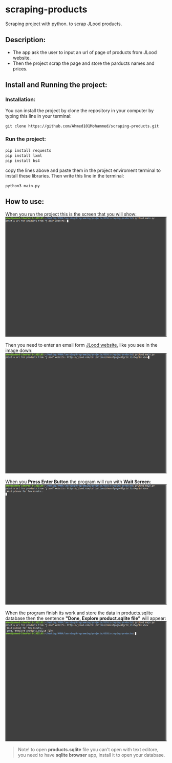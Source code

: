 # scraping-products
Scraping project with python. to scrap JLood products.

## Description:
- The app ask the user to input an url of page of products from JLood website.
- Then the project scrap the page and store the parducts names and prices.

## Install and Running the project:
### Installation:
You can install the project by clone the repository in your computer by typing this line in your terminal:
```
git clone https://github.com/Ahmed101Mohammed/scraping-products.git
```

### Run the project:
```
pip install requests
pip install lxml
pip install bs4
```
copy the lines above and paste them in the project enviroment terminal to install these libraries.
Then write this line in the terminal:
```
python3 main.py
```
## How to use:
When you run the project this is the screen that you will show:
![Url asking screen](https://github.com/Ahmed101Mohammed/scraping-products/blob/main/photos_to_exeplain/ask-for-url.png)

Then you need to enter an email form [JLood website](https://jlood.com/), like you see in the image down:
![Put url screen](https://github.com/Ahmed101Mohammed/scraping-products/blob/main/photos_to_exeplain/put-url.png)

When you **Press Enter Button** the program will run with **Wait Screen**:
![Wait Screen](https://github.com/Ahmed101Mohammed/scraping-products/blob/main/photos_to_exeplain/wait-screen.png)

When the program finish its work and store the data in products.sqlite database then the sentence **"Done, Explore product.sqlite file"** will appear:
![done sentence](https://github.com/Ahmed101Mohammed/scraping-products/blob/main/photos_to_exeplain/done-screen.png)

> Note! to open **products.sqlite** file you can't open with text editore, you need to have **sqlite browser** app, install it to open your database.
